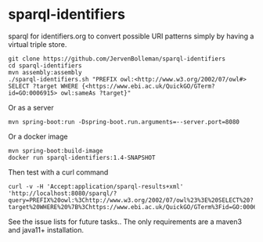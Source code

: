 sparql-identifiers
==================

sparql for identifiers.org to convert possible URI patterns simply by having a virtual triple store.

```
git clone https://github.com/JervenBolleman/sparql-identifiers
cd sparql-identifiers
mvn assembly:assembly
./sparql-identifiers.sh "PREFIX owl:<http://www.w3.org/2002/07/owl#> SELECT ?target WHERE {<https://www.ebi.ac.uk/QuickGO/GTerm?id=GO:0006915> owl:sameAs ?target}"
```

Or as a server

```
mvn spring-boot:run -Dspring-boot.run.arguments=--server.port=8080
```

Or a docker image

```
mvn spring-boot:build-image
docker run sparql-identifiers:1.4-SNAPSHOT
```

Then test with a curl command 
```
curl -v -H 'Accept:application/sparql-results+xml' 'http://localhost:8080/sparql/?query=PREFIX%20owl:%3Chttp://www.w3.org/2002/07/owl%23%3E%20SELECT%20?target%20WHERE%20%7B%3Chttps://www.ebi.ac.uk/QuickGO/GTerm%3Fid=GO:0006915%3E%20owl:sameAs%20%3Ftarget%7D'

```

See the issue lists for future tasks..
The only requirements are a maven3 and java11+ installation.
